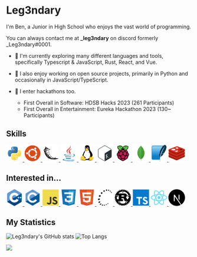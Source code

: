 # Leg3ndary

I'm Ben, a Junior in High School who enjoys the vast world of programming.

You can always contact me at **\_leg3ndary** on discord formerly \_Leg3ndary#0001.

- 🔭 I'm currently exploring many different languages and tools, specifically Typescript & JavaScript, Rust, React, and Vue.

- 🌱 I also enjoy working on open source projects, primarily in Python and occasionally in JavaScript/TypeScript.

- 🥇 I enter hackathons too.
	- First Overall in Software: HDSB Hacks 2023 (261 Participants)
	- First Overall in Entertainment: Eureka Hackathon 2023 (130~ Participants)

## Skills

<p align="left">
    <a href="#">
		<img src="https://raw.githubusercontent.com/devicons/devicon/master/icons/python/python-original.svg"
			width="45" height="45" alt="Python" />
    </a>
    <a href="#">
		<img src="https://raw.githubusercontent.com/devicons/devicon/master/icons/ubuntu/ubuntu-plain.svg"
			width="45" height="45" alt="Ubuntu" />
    </a>
    <a href="#">
		<img src="https://raw.githubusercontent.com/devicons/devicon/master/icons/flask/flask-original.svg"
			width="45" height="45" alt="Flask" />
    </a>
    <a href="#">
		<img src="https://raw.githubusercontent.com/devicons/devicon/master/icons/java/java-original.svg"
			width="45" height="45" alt="Java" />
    </a>
    <a href="#">
		<img src="https://raw.githubusercontent.com/devicons/devicon/master/icons/linux/linux-original.svg"
			width="45" height="45" alt="Linux" />
    </a>
    <a href="#">
		<img src="https://raw.githubusercontent.com/devicons/devicon/master/icons/bash/bash-original.svg"
			width="45" height="45" alt="Bash" />
    </a>
	<a href="#">
		<img src="https://raw.githubusercontent.com/devicons/devicon/master/icons/raspberrypi/raspberrypi-original.svg"
			width="45" height="45" alt="RaspberryPi" />
    </a>
	<a href="#">
		<img src="https://raw.githubusercontent.com/devicons/devicon/master/icons/mongodb/mongodb-original.svg"
			width="45" height="45" alt="MongoDB" />
    </a>
	<a href="#">
		<img src="https://raw.githubusercontent.com/devicons/devicon/master/icons/sqlite/sqlite-original.svg"
			width="45" height="45" alt="Sqlite3" />
    </a>
	<a href="#">
		<img src="https://raw.githubusercontent.com/devicons/devicon/master/icons/redis/redis-original.svg"
			width="45" height="45" alt="Redis" />
    </a>
</p>


## Interested in...

<p align="left">
	<a href="#">
		<img src="https://raw.githubusercontent.com/devicons/devicon/master/icons/cplusplus/cplusplus-original.svg"
			width="45" height="45" alt="Cplusplus" />
    </a>
	<a href="#">
		<img src="https://raw.githubusercontent.com/devicons/devicon/master/icons/c/c-original.svg"
			width="45" height="45" alt="C" />
    </a>
	<a href="#">
		<img src="https://raw.githubusercontent.com/devicons/devicon/master/icons/javascript/javascript-original.svg"
			width="45" height="45" alt="JavaScript" />
    </a>
    <a href="#">
		<img src="https://raw.githubusercontent.com/devicons/devicon/master/icons/css3/css3-original.svg"
			width="45" height="45" alt="CSS" />
    </a>
    <a href="#">
		<img src="https://raw.githubusercontent.com/devicons/devicon/master/icons/html5/html5-original.svg"
			width="45" height="45" alt="HTML5" />
    </a>
    <a href="#">
		<img src="https://raw.githubusercontent.com/devicons/devicon/master/icons/ssh/ssh-original.svg"
			width="45" height="45" alt="SSH" />
    </a>
    <a href="#">
		<img src="https://raw.githubusercontent.com/devicons/devicon/master/icons/rust/rust-plain.svg"
			width="45" height="45" alt="Rust" />
    </a>
    <a href="#">
		<img src="https://raw.githubusercontent.com/devicons/devicon/master/icons/typescript/typescript-original.svg"
			width="45" height="45" alt="TypeScript" />
    </a>
    <a href="#">
		<img src="https://raw.githubusercontent.com/devicons/devicon/master/icons/react/react-original.svg"
			width="45" height="45" alt="React" />
    </a>
    <a href="#">
		<img src="https://raw.githubusercontent.com/devicons/devicon/master/icons/nextjs/nextjs-original.svg"
			width="45" height="45" alt="NextJS" />
    </a>
</p>

## My Statistics

![Leg3ndary's GitHub stats](https://github-readme-stats.vercel.app/api?username=leg3ndary&show_icons=true&theme=tokyonight)
![Top Langs](https://github-readme-stats.vercel.app/api/top-langs/?username=Leg3ndary&layout=compact&theme=tokyonight)

![](https://komarev.com/ghpvc/?username=Leg3ndary&color=blue)
